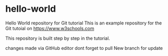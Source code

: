 # hello-world
Hello World repository for Git tutorial
This is an example repository for the Git tutoial on https://www.w3schools.com

This repository is built step by step in the tutorial.

changes made via GitHub editor
dont forget to pull
New branch for update